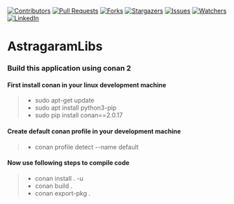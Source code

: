 [![Contributors][contributors-shield]][contributors-url]
[![Pull Requests][pull-requests-shield]][pull-requests-url]
[![Forks][forks-shield]][forks-url]
[![Stargazers][stargazers-shield]][stargazers-url]
[![Issues][issues-shield]][issues-url]
[![Watchers][watchers-shield]][watchers-url]
[![LinkedIn][linkedin-shield]][linkedin-url]

[contributors-shield]: https://img.shields.io/github/contributors/TechPrastu/AstragaramLibs.svg?style=for-the-badge
[contributors-url]: https://github.com/TechPrastu/AstragaramLibs/graphs/contributors
[pull-requests-shield]: https://img.shields.io/github/issues-pr/TechPrastu/AstragaramLibs.svg?style=for-the-badge
[pull-requests-url]: https://github.com/TechPrastu/AstragaramLibs/pulls
[forks-shield]: https://img.shields.io/github/forks/TechPrastu/AstragaramLibs.svg?style=for-the-badge
[forks-url]: https://github.com/TechPrastu/AstragaramLibs/network/members
[stargazers-shield]: https://img.shields.io/github/stars/TechPrastu/AstragaramLibs.svg?style=for-the-badge
[stargazers-url]: https://github.com/TechPrastu/AstragaramLibs/stargazers
[issues-shield]: https://img.shields.io/github/issues/TechPrastu/AstragaramLibs.svg?style=for-the-badge
[issues-url]: https://github.com/TechPrastu/AstragaramLibs/issues
[watchers-shield]: https://img.shields.io/github/watchers/TechPrastu/AstragaramLibs.svg?style=for-the-badge
[watchers-url]: https://github.com/TechPrastu/AstragaramLibs/watchers
[linkedin-shield]: https://img.shields.io/badge/-LinkedIn-black.svg?style=for-the-badge&logo=linkedin&colorB=555
[linkedin-url]: https://www.linkedin.com/in/jigneshkumar-vadaviya/


# AstragaramLibs

### Build this application using conan 2

#### First install conan in your linux development machine
> - sudo apt-get update
> - sudo apt install python3-pip
> - sudo pip install conan==2.0.17

#### Create default conan profile in your development machine
> - conan profile detect --name default

#### Now use following steps to compile code
> - conan install . -u
> - conan build . 
> - conan export-pkg . 
